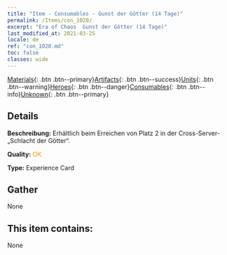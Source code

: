 ```yaml
---
title: "Item - Consumables - Gunst der Götter (14 Tage)"
permalink: /Items/con_1020/
excerpt: "Era of Chaos  Gunst der Götter (14 Tage)"
last_modified_at: 2021-03-25
locale: de
ref: "con_1020.md"
toc: false
classes: wide
---
```

 [Materials](/de/Items/){: .btn .btn--primary}[Artifacts](/de/Items/Artifacts/){: .btn .btn--success}[Units](/de/Items/Units/){: .btn .btn--warning}[Heroes](/de/Items/Heroes/){: .btn .btn--danger}[Consumables](/de/Items/Consumables/){: .btn .btn--info}[Unknown](/de/Items/Unknown/){: .btn .btn--primary}

## Details
 **Beschreibung:** Erhältlich beim Erreichen von Platz 2 in der Cross-Server-„Schlacht der Götter“.

 **Quality:** <span style="color: #FF8C00">OK</span>

 **Type:** Experience Card

## Gather

  None

## This item contains:

  None

